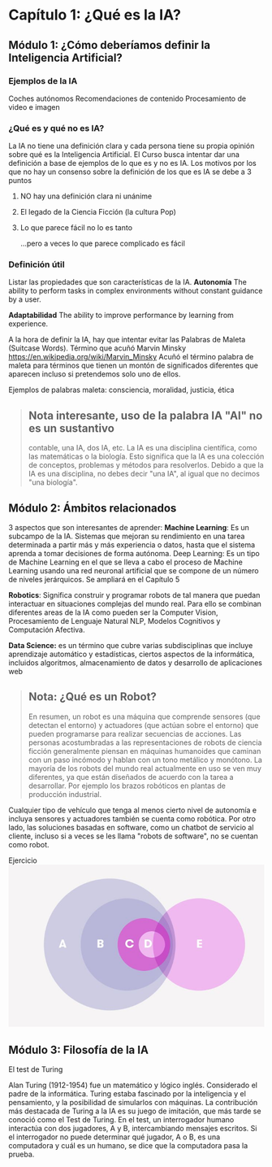 # Capítulo 1: ¿Qué es la IA?

## Módulo 1: ¿Cómo deberíamos definir la Inteligencia Artificial?


### Ejemplos de la IA

Coches autónomos
Recomendaciones de contenido 
Procesamiento de video e imagen


### ¿Qué es y qué no es IA?

La IA no tiene una definición clara y cada persona tiene su propia opinión sobre qué es la Inteligencia Artificial. El Curso busca intentar dar una definición a base de ejemplos de lo que es y no es IA. 
Los motivos por los que no hay un consenso sobre la definición de los que es IA se debe a 3 puntos

 1. NO hay una definición clara ni unánime
 2. El legado de la Ciencia Ficción (la cultura Pop)
 3. Lo que parece fácil no lo es tanto
 
	…pero a veces lo que parece complicado es fácil
	

### Definición útil

Listar las propiedades que son características de la IA.
**Autonomía**
The ability to perform tasks in complex environments without constant guidance by a user.

**Adaptabilidad**
The ability to improve performance by learning from experience.
	
A la hora de definir la IA, hay que  intentar evitar las Palabras de Maleta (Suitcase Words). 
Término que acuñó Marvin Minsky	https://en.wikipedia.org/wiki/Marvin_Minsky	
Acuñó el término palabra de maleta para términos que tienen un montón de significados diferentes que aparecen incluso si pretendemos solo uno de ellos. 

Ejemplos de palabras maleta: consciencia, moralidad, justicia, ética


>  ## Nota interesante, uso de la palabra IA "AI" no es un sustantivo
> contable, una IA, dos IA, etc. La IA es una disciplina científica,
> como las matemáticas o la biología. Esto significa que la IA es una
> colección de conceptos, problemas y métodos para resolverlos. Debido a
> que la IA es una disciplina, no debes decir "una IA", al igual que no
> decimos "una biología".

## Módulo 2: Ámbitos relacionados
3 aspectos que son interesantes de aprender: 
**Machine Learning**: Es un subcampo de la IA. Sistemas que mejoran su rendimiento en una tarea determinada a partir más y más experiencia o datos, hasta que el sistema aprenda a tomar decisiones de forma autónoma. 
Deep Learning: Es un tipo de Machine Learning en el que se lleva a cabo el proceso de Machine Learning usando una red neuronal artificial que se compone de un número de niveles jerárquicos. Se ampliará en el Capítulo 5

**Robotics**: Significa construir y programar robots de tal manera que puedan interactuar en situaciones complejas del mundo real. Para ello se combinan diferentes areas de la IA como pueden ser la Computer Vision, Procesamiento de Lenguaje Natural NLP, Modelos Cognitivos y Computación Afectiva. 


**Data Science:** es un término que cubre varias subdisciplinas que incluye aprendizaje automático y estadísticas, ciertos aspectos de la informática, incluidos algoritmos, almacenamiento de datos y desarrollo de aplicaciones web


> ## Nota: ¿Qué es un Robot?
> En resumen, un robot es una máquina que
> comprende sensores (que detectan el entorno) y actuadores (que actúan
> sobre el entorno) que pueden programarse para realizar secuencias de
> acciones.  Las personas acostumbradas a las representaciones de robots
> de ciencia ficción generalmente piensan en máquinas humanoides que
> caminan con un paso incómodo y hablan con un tono metálico y monótono.
> La mayoría de los robots del mundo real actualmente en uso se ven muy
> diferentes, ya que están diseñados de acuerdo con la tarea a
> desarrollar. Por ejemplo los brazos robóticos en plantas de producción
> industrial.

Cualquier tipo de vehículo que tenga al menos cierto nivel de autonomía e incluya sensores y actuadores también se cuenta como robótica. 
Por otro lado, las soluciones basadas en software, como un chatbot de servicio al cliente, incluso si a veces se les llama "robots de software", no se cuentan como robot.

Ejercicio
![Diagrama de Euler](https://github.com/ClubLecturaVTE/Elementos-de-IA/blob/master/images/Conjuntos.JPG?raw=true)


## Módulo 3: Filosofía de la IA

El test de Turing

Alan Turing (1912-1954) fue un matemático y lógico inglés. Considerado el padre de la informática. 
Turing estaba fascinado por la inteligencia y el pensamiento, y la posibilidad de simularlos con máquinas. 
La contribución más destacada de Turing a la IA es su juego de imitación, que más tarde se conoció como el Test de Turing.
En el test, un interrogador humano interactúa con dos jugadores, A y B, intercambiando mensajes escritos. 
Si el interrogador no puede determinar qué jugador, A o B, es una computadora y cuál es un humano, 
se dice que la computadora pasa la prueba.
